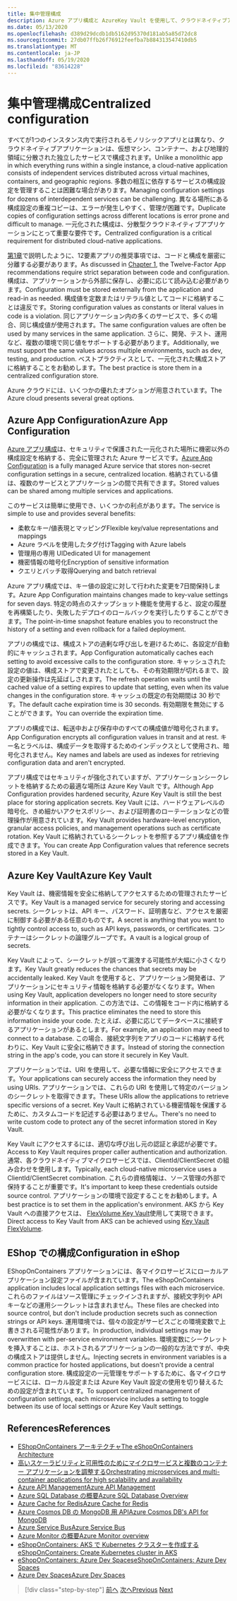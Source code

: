 ```yaml
---
title: 集中管理構成
description: Azure アプリ構成と AzureKey Vault を使用して、クラウドネイティブアプリケーションの構成を一元化します。
ms.date: 05/13/2020
ms.openlocfilehash: d389d29dcdb1db5162d95370d181ab5a85d72dc8
ms.sourcegitcommit: 27db07ffb26f76912feefba7b884313547410db5
ms.translationtype: MT
ms.contentlocale: ja-JP
ms.lasthandoff: 05/19/2020
ms.locfileid: "83614228"
---
```

# <a name="centralized-configuration"></a><span data-ttu-id="ca8d5-103">集中管理構成</span><span class="sxs-lookup"><span data-stu-id="ca8d5-103">Centralized configuration</span></span>

<span data-ttu-id="ca8d5-104">すべてが1つのインスタンス内で実行されるモノリシックアプリとは異なり、クラウドネイティブアプリケーションは、仮想マシン、コンテナー、および地理的領域に分散された独立したサービスで構成されます。</span><span class="sxs-lookup"><span data-stu-id="ca8d5-104">Unlike a monolithic app in which everything runs within a single instance, a cloud-native application consists of independent services distributed across virtual machines, containers, and geographic regions.</span></span> <span data-ttu-id="ca8d5-105">多数の相互に依存するサービスの構成設定を管理することは困難な場合があります。</span><span class="sxs-lookup"><span data-stu-id="ca8d5-105">Managing configuration settings for dozens of interdependent services can be challenging.</span></span> <span data-ttu-id="ca8d5-106">異なる場所にある構成設定の重複コピーは、エラーが発生しやすく、管理が困難です。</span><span class="sxs-lookup"><span data-stu-id="ca8d5-106">Duplicate copies of configuration settings across different locations is error prone and difficult to manage.</span></span> <span data-ttu-id="ca8d5-107">一元化された構成は、分散型クラウドネイティブアプリケーションにとって重要な要件です。</span><span class="sxs-lookup"><span data-stu-id="ca8d5-107">Centralized configuration is a critical requirement for distributed cloud-native applications.</span></span>

<span data-ttu-id="ca8d5-108">[第1章](introduction.md)で説明したように、12要素アプリの推奨事項では、コードと構成を厳密に分離する必要があります。</span><span class="sxs-lookup"><span data-stu-id="ca8d5-108">As discussed in [Chapter 1](introduction.md), the Twelve-Factor App recommendations require strict separation between code and configuration.</span></span> <span data-ttu-id="ca8d5-109">構成は、アプリケーションから外部に保存し、必要に応じて読み込む必要があります。</span><span class="sxs-lookup"><span data-stu-id="ca8d5-109">Configuration must be stored externally from the application and read-in as needed.</span></span> <span data-ttu-id="ca8d5-110">構成値を定数またはリテラル値としてコードに格納することは違反です。</span><span class="sxs-lookup"><span data-stu-id="ca8d5-110">Storing configuration values as constants or literal values in code is a violation.</span></span> <span data-ttu-id="ca8d5-111">同じアプリケーション内の多くのサービスで、多くの場合、同じ構成値が使用されます。</span><span class="sxs-lookup"><span data-stu-id="ca8d5-111">The same configuration values are often be used by many services in the same application.</span></span> <span data-ttu-id="ca8d5-112">さらに、開発、テスト、運用など、複数の環境で同じ値をサポートする必要があります。</span><span class="sxs-lookup"><span data-stu-id="ca8d5-112">Additionally, we must support the same values across multiple environments, such as dev, testing, and production.</span></span> <span data-ttu-id="ca8d5-113">ベストプラクティスとして、一元化された構成ストアに格納することをお勧めします。</span><span class="sxs-lookup"><span data-stu-id="ca8d5-113">The best practice is store them in a centralized configuration store.</span></span>

<span data-ttu-id="ca8d5-114">Azure クラウドには、いくつかの優れたオプションが用意されています。</span><span class="sxs-lookup"><span data-stu-id="ca8d5-114">The Azure cloud presents several great options.</span></span>

## <a name="azure-app-configuration"></a><span data-ttu-id="ca8d5-115">Azure App Configuration</span><span class="sxs-lookup"><span data-stu-id="ca8d5-115">Azure App Configuration</span></span>

<span data-ttu-id="ca8d5-116">[Azure アプリ構成](https://docs.microsoft.com/azure/azure-app-configuration/overview)は、セキュリティで保護された一元化された場所に機密以外の構成設定を格納する、完全に管理された Azure サービスです。</span><span class="sxs-lookup"><span data-stu-id="ca8d5-116">[Azure App Configuration](https://docs.microsoft.com/azure/azure-app-configuration/overview) is a fully managed Azure service that stores non-secret configuration settings in a secure, centralized location.</span></span> <span data-ttu-id="ca8d5-117">格納されている値は、複数のサービスとアプリケーションの間で共有できます。</span><span class="sxs-lookup"><span data-stu-id="ca8d5-117">Stored values can be shared among multiple services and applications.</span></span>

<span data-ttu-id="ca8d5-118">このサービスは簡単に使用でき、いくつかの利点があります。</span><span class="sxs-lookup"><span data-stu-id="ca8d5-118">The service is simple to use and provides several benefits:</span></span>

- <span data-ttu-id="ca8d5-119">柔軟なキー/値表現とマッピング</span><span class="sxs-lookup"><span data-stu-id="ca8d5-119">Flexible key/value representations and mappings</span></span>
- <span data-ttu-id="ca8d5-120">Azure ラベルを使用したタグ付け</span><span class="sxs-lookup"><span data-stu-id="ca8d5-120">Tagging with Azure labels</span></span>
- <span data-ttu-id="ca8d5-121">管理用の専用 UI</span><span class="sxs-lookup"><span data-stu-id="ca8d5-121">Dedicated UI for management</span></span>
- <span data-ttu-id="ca8d5-122">機密情報の暗号化</span><span class="sxs-lookup"><span data-stu-id="ca8d5-122">Encryption of sensitive information</span></span>
- <span data-ttu-id="ca8d5-123">クエリとバッチ取得</span><span class="sxs-lookup"><span data-stu-id="ca8d5-123">Querying and batch retrieval</span></span>

<span data-ttu-id="ca8d5-124">Azure アプリ構成では、キー値の設定に対して行われた変更を7日間保持します。</span><span class="sxs-lookup"><span data-stu-id="ca8d5-124">Azure App Configuration maintains changes made to key-value settings for seven days.</span></span> <span data-ttu-id="ca8d5-125">特定の時点のスナップショット機能を使用すると、設定の履歴を再構築したり、失敗したデプロイのロールバックを実行したりすることができます。</span><span class="sxs-lookup"><span data-stu-id="ca8d5-125">The point-in-time snapshot feature enables you to reconstruct the history of a setting and even rollback for a failed deployment.</span></span>

<span data-ttu-id="ca8d5-126">アプリの構成では、構成ストアの過剰な呼び出しを避けるために、各設定が自動的にキャッシュされます。</span><span class="sxs-lookup"><span data-stu-id="ca8d5-126">App Configuration automatically caches each setting to avoid excessive calls to the configuration store.</span></span> <span data-ttu-id="ca8d5-127">キャッシュされた設定の値は、構成ストアで変更されたとしても、その有効期限が切れるまで、設定の更新操作は先延ばしされます。</span><span class="sxs-lookup"><span data-stu-id="ca8d5-127">The refresh operation waits until the cached value of a setting expires to update that setting, even when its value changes in the configuration store.</span></span> <span data-ttu-id="ca8d5-128">キャッシュの既定の有効期間は 30 秒です。</span><span class="sxs-lookup"><span data-stu-id="ca8d5-128">The default cache expiration time is 30 seconds.</span></span> <span data-ttu-id="ca8d5-129">有効期限を無効にすることができます。</span><span class="sxs-lookup"><span data-stu-id="ca8d5-129">You can override the expiration time.</span></span>

<span data-ttu-id="ca8d5-130">アプリの構成では、転送中および保存中のすべての構成値が暗号化されます。</span><span class="sxs-lookup"><span data-stu-id="ca8d5-130">App Configuration encrypts all configuration values in transit and at rest.</span></span> <span data-ttu-id="ca8d5-131">キー名とラベルは、構成データを取得するためのインデックスとして使用され、暗号化されません。</span><span class="sxs-lookup"><span data-stu-id="ca8d5-131">Key names and labels are used as indexes for retrieving configuration data and aren't encrypted.</span></span>

<span data-ttu-id="ca8d5-132">アプリ構成ではセキュリティが強化されていますが、アプリケーションシークレットを格納するための最適な場所は Azure Key Vault です。</span><span class="sxs-lookup"><span data-stu-id="ca8d5-132">Although App Configuration provides hardened security, Azure Key Vault is still the best place for storing application secrets.</span></span> <span data-ttu-id="ca8d5-133">Key Vault には、ハードウェアレベルの暗号化、きめ細かいアクセスポリシー、および証明書のローテーションなどの管理操作が用意されています。</span><span class="sxs-lookup"><span data-stu-id="ca8d5-133">Key Vault provides hardware-level encryption, granular access policies, and management operations such as certificate rotation.</span></span> <span data-ttu-id="ca8d5-134">Key Vault に格納されているシークレットを参照するアプリ構成値を作成できます。</span><span class="sxs-lookup"><span data-stu-id="ca8d5-134">You can create App Configuration values that reference secrets stored in a Key Vault.</span></span>

## <a name="azure-key-vault"></a><span data-ttu-id="ca8d5-135">Azure Key Vault</span><span class="sxs-lookup"><span data-stu-id="ca8d5-135">Azure Key Vault</span></span>

<span data-ttu-id="ca8d5-136">Key Vault は、機密情報を安全に格納してアクセスするための管理されたサービスです。</span><span class="sxs-lookup"><span data-stu-id="ca8d5-136">Key Vault is a managed service for securely storing and accessing secrets.</span></span> <span data-ttu-id="ca8d5-137">シークレットは、API キー、パスワード、証明書など、アクセスを厳密に制御する必要がある任意のものです。</span><span class="sxs-lookup"><span data-stu-id="ca8d5-137">A secret is anything that you want to tightly control access to, such as API keys, passwords, or certificates.</span></span> <span data-ttu-id="ca8d5-138">コンテナーはシークレットの論理グループです。</span><span class="sxs-lookup"><span data-stu-id="ca8d5-138">A vault is a logical group of secrets.</span></span>

<span data-ttu-id="ca8d5-139">Key Vault によって、シークレットが誤って漏洩する可能性が大幅に小さくなります。</span><span class="sxs-lookup"><span data-stu-id="ca8d5-139">Key Vault greatly reduces the chances that secrets may be accidentally leaked.</span></span> <span data-ttu-id="ca8d5-140">Key Vault を使用すると、アプリケーション開発者は、アプリケーションにセキュリティ情報を格納する必要がなくなります。</span><span class="sxs-lookup"><span data-stu-id="ca8d5-140">When using Key Vault, application developers no longer need to store security information in their application.</span></span> <span data-ttu-id="ca8d5-141">この方法では、この情報をコード内に格納する必要がなくなります。</span><span class="sxs-lookup"><span data-stu-id="ca8d5-141">This practice eliminates the need to store this information inside your code.</span></span> <span data-ttu-id="ca8d5-142">たとえば、必要に応じてデータベースに接続するアプリケーションがあるとします。</span><span class="sxs-lookup"><span data-stu-id="ca8d5-142">For example, an application may need to connect to a database.</span></span> <span data-ttu-id="ca8d5-143">この場合、接続文字列をアプリのコードに格納する代わりに、Key Vault に安全に格納できます。</span><span class="sxs-lookup"><span data-stu-id="ca8d5-143">Instead of storing the connection string in the app's code, you can store it securely in Key Vault.</span></span>

<span data-ttu-id="ca8d5-144">アプリケーションでは、URI を使用して、必要な情報に安全にアクセスできます。</span><span class="sxs-lookup"><span data-stu-id="ca8d5-144">Your applications can securely access the information they need by using URIs.</span></span> <span data-ttu-id="ca8d5-145">アプリケーションでは、これらの URI を使用して特定のバージョンのシークレットを取得できます。</span><span class="sxs-lookup"><span data-stu-id="ca8d5-145">These URIs allow the applications to retrieve specific versions of a secret.</span></span> <span data-ttu-id="ca8d5-146">Key Vault に格納されている機密情報を保護するために、カスタムコードを記述する必要はありません。</span><span class="sxs-lookup"><span data-stu-id="ca8d5-146">There's no need to write custom code to protect any of the secret information stored in Key Vault.</span></span>

<span data-ttu-id="ca8d5-147">Key Vault にアクセスするには、適切な呼び出し元の認証と承認が必要です。</span><span class="sxs-lookup"><span data-stu-id="ca8d5-147">Access to Key Vault requires proper caller authentication and authorization.</span></span> <span data-ttu-id="ca8d5-148">通常、各クラウドネイティブマイクロサービスでは、ClientId/ClientSecret の組み合わせを使用します。</span><span class="sxs-lookup"><span data-stu-id="ca8d5-148">Typically, each cloud-native microservice uses a ClientId/ClientSecret combination.</span></span> <span data-ttu-id="ca8d5-149">これらの資格情報は、ソース管理の外部で保持することが重要です。</span><span class="sxs-lookup"><span data-stu-id="ca8d5-149">It's important to keep these credentials outside source control.</span></span> <span data-ttu-id="ca8d5-150">アプリケーションの環境で設定することをお勧めします。</span><span class="sxs-lookup"><span data-stu-id="ca8d5-150">A best practice is to set them in  the application's environment.</span></span> <span data-ttu-id="ca8d5-151">AKS から Key Vault への直接アクセスは、 [FlexVolume Key Vault](https://github.com/Azure/kubernetes-keyvault-flexvol)使用して実現できます。</span><span class="sxs-lookup"><span data-stu-id="ca8d5-151">Direct access to Key Vault from AKS can be achieved using [Key Vault FlexVolume](https://github.com/Azure/kubernetes-keyvault-flexvol).</span></span>

## <a name="configuration-in-eshop"></a><span data-ttu-id="ca8d5-152">EShop での構成</span><span class="sxs-lookup"><span data-stu-id="ca8d5-152">Configuration in eShop</span></span>

<span data-ttu-id="ca8d5-153">EShopOnContainers アプリケーションには、各マイクロサービスにローカルアプリケーション設定ファイルが含まれています。</span><span class="sxs-lookup"><span data-stu-id="ca8d5-153">The eShopOnContainers application includes local application settings files with each microservice.</span></span> <span data-ttu-id="ca8d5-154">これらのファイルはソース管理にチェックインされますが、接続文字列や API キーなどの運用シークレットは含まれません。</span><span class="sxs-lookup"><span data-stu-id="ca8d5-154">These files are checked into source control, but don't include production secrets such as connection strings or API keys.</span></span> <span data-ttu-id="ca8d5-155">運用環境では、個々の設定がサービスごとの環境変数で上書きされる可能性があります。</span><span class="sxs-lookup"><span data-stu-id="ca8d5-155">In production, individual settings may be overwritten with per-service environment variables.</span></span> <span data-ttu-id="ca8d5-156">環境変数にシークレットを挿入することは、ホストされるアプリケーションの一般的な方法ですが、中央の構成ストアは提供しません。</span><span class="sxs-lookup"><span data-stu-id="ca8d5-156">Injecting secrets in environment variables is a common practice for hosted applications, but doesn't provide a central configuration store.</span></span> <span data-ttu-id="ca8d5-157">構成設定の一元管理をサポートするために、各マイクロサービスには、ローカル設定または Azure Key Vault 設定の使用を切り替えるための設定が含まれています。</span><span class="sxs-lookup"><span data-stu-id="ca8d5-157">To support centralized management of configuration settings, each microservice includes a setting to toggle between its use of local settings or Azure Key Vault settings.</span></span>

## <a name="references"></a><span data-ttu-id="ca8d5-158">References</span><span class="sxs-lookup"><span data-stu-id="ca8d5-158">References</span></span>

- [<span data-ttu-id="ca8d5-159">EShopOnContainers アーキテクチャ</span><span class="sxs-lookup"><span data-stu-id="ca8d5-159">The eShopOnContainers Architecture</span></span>](https://github.com/dotnet-architecture/eShopOnContainers/wiki/Architecture)
- [<span data-ttu-id="ca8d5-160">高いスケーラビリティと可用性のためにマイクロサービスと複数のコンテナー アプリケーションを調整する</span><span class="sxs-lookup"><span data-stu-id="ca8d5-160">Orchestrating microservices and multi-container applications for high scalability and availability</span></span>](https://docs.microsoft.com/dotnet/architecture/microservices/architect-microservice-container-applications/scalable-available-multi-container-microservice-applications)
- [<span data-ttu-id="ca8d5-161">Azure API Management</span><span class="sxs-lookup"><span data-stu-id="ca8d5-161">Azure API Management</span></span>](https://docs.microsoft.com/azure/api-management/api-management-key-concepts)
- [<span data-ttu-id="ca8d5-162">Azure SQL Database の概要</span><span class="sxs-lookup"><span data-stu-id="ca8d5-162">Azure SQL Database Overview</span></span>](https://docs.microsoft.com/azure/sql-database/sql-database-technical-overview)
- [<span data-ttu-id="ca8d5-163">Azure Cache for Redis</span><span class="sxs-lookup"><span data-stu-id="ca8d5-163">Azure Cache for Redis</span></span>](https://azure.microsoft.com/services/cache/)
- [<span data-ttu-id="ca8d5-164">Azure Cosmos DB の MongoDB 用 API</span><span class="sxs-lookup"><span data-stu-id="ca8d5-164">Azure Cosmos DB's API for MongoDB</span></span>](https://docs.microsoft.com/azure/cosmos-db/mongodb-introduction)
- [<span data-ttu-id="ca8d5-165">Azure Service Bus</span><span class="sxs-lookup"><span data-stu-id="ca8d5-165">Azure Service Bus</span></span>](https://docs.microsoft.com/azure/service-bus-messaging/service-bus-messaging-overview)
- [<span data-ttu-id="ca8d5-166">Azure Monitor の概要</span><span class="sxs-lookup"><span data-stu-id="ca8d5-166">Azure Monitor overview</span></span>](https://docs.microsoft.com/azure/azure-monitor/overview)
- <span data-ttu-id="ca8d5-167">[eShopOnContainers: AKS で Kubernetes クラスターを作成する](https://github.com/dotnet-architecture/eShopOnContainers/wiki/Deploy-to-Azure-Kubernetes-Service-(AKS)#create-kubernetes-cluster-in-aks)</span><span class="sxs-lookup"><span data-stu-id="ca8d5-167">[eShopOnContainers: Create Kubernetes cluster in AKS](https://github.com/dotnet-architecture/eShopOnContainers/wiki/Deploy-to-Azure-Kubernetes-Service-(AKS)#create-kubernetes-cluster-in-aks)</span></span>
- [<span data-ttu-id="ca8d5-168">eShopOnContainers: Azure Dev Spaces</span><span class="sxs-lookup"><span data-stu-id="ca8d5-168">eShopOnContainers: Azure Dev Spaces</span></span>](https://github.com/dotnet-architecture/eShopOnContainers/wiki/Azure-Dev-Spaces)
- [<span data-ttu-id="ca8d5-169">Azure Dev Spaces</span><span class="sxs-lookup"><span data-stu-id="ca8d5-169">Azure Dev Spaces</span></span>](https://docs.microsoft.com/azure/dev-spaces/about)

>[!div class="step-by-step"]
><span data-ttu-id="ca8d5-170">[前へ](deploy-eshoponcontainers-azure.md)
>[次へ](scale-applications.md)</span><span class="sxs-lookup"><span data-stu-id="ca8d5-170">[Previous](deploy-eshoponcontainers-azure.md)
[Next](scale-applications.md)</span></span>
